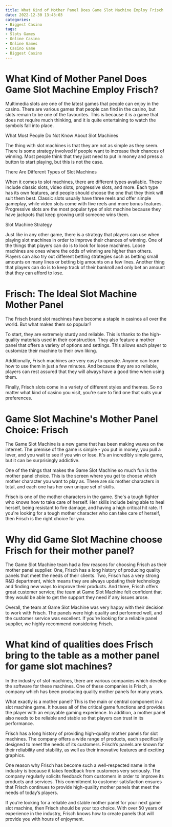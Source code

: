 ```yaml
---
title: What Kind of Mother Panel Does Game Slot Machine Employ Frisch
date: 2022-12-30 13:43:03
categories:
- Biggest Casino
tags:
- Slots Games
- Online Casino
- Online Games
- Casino Game
- Biggest Casino
---
```



#  What Kind of Mother Panel Does Game Slot Machine Employ Frisch?

Multimedia slots are one of the latest games that people can enjoy in the casino. There are various games that people can find in the casino, but slots remain to be one of the favourites. This is because it is a game that does not require much thinking, and it is quite entertaining to watch the symbols fall into place.

What Most People Do Not Know About Slot Machines

The thing with slot machines is that they are not as simple as they seem. There is some strategy involved if people want to increase their chances of winning. Most people think that they just need to put in money and press a button to start playing, but this is not the case.

There Are Different Types of Slot Machines

When it comes to slot machines, there are different types available. These include classic slots, video slots, progressive slots, and more. Each type has its own features, and people should choose the one that they think will suit them best. Classic slots usually have three reels and offer simple gameplay, while video slots come with five reels and more bonus features. Progressive slots are the most popular type of slot machine because they have jackpots that keep growing until someone wins them.

Slot Machine Strategy

Just like in any other game, there is a strategy that players can use when playing slot machines in order to improve their chances of winning. One of the things that players can do is to look for loose machines. Loose machines are ones where the odds of winning are higher than others. Players can also try out different betting strategies such as betting small amounts on many lines or betting big amounts on a few lines. Another thing that players can do is to keep track of their bankroll and only bet an amount that they can afford to lose.

#  Frisch: The Ideal Slot Machine Mother Panel

The Frisch brand slot machines have become a staple in casinos all over the world. But what makes them so popular?

To start, they are extremely sturdy and reliable. This is thanks to the high-quality materials used in their construction. They also feature a mother panel that offers a variety of options and settings. This allows each player to customize their machine to their own liking.

Additionally, Frisch machines are very easy to operate. Anyone can learn how to use them in just a few minutes. And because they are so reliable, players can rest assured that they will always have a good time when using them.

Finally, Frisch slots come in a variety of different styles and themes. So no matter what kind of casino you visit, you’re sure to find one that suits your preferences.

#  Game Slot Machine's Mother Panel Choice: Frisch

The Game Slot Machine is a new game that has been making waves on the internet. The premise of the game is simple - you put in money, you pull a lever, and you wait to see if you win or lose. It's an incredibly simple game, but it can be surprisingly addictive.

One of the things that makes the Game Slot Machine so much fun is the mother panel choice. This is the screen where you get to choose which mother character you want to play as. There are six mother characters in total, and each one has her own unique set of skills.

Frisch is one of the mother characters in the game. She's a tough fighter who knows how to take care of herself. Her skills include being able to heal herself, being resistant to fire damage, and having a high critical hit rate. If you're looking for a tough mother character who can take care of herself, then Frisch is the right choice for you.

#  Why did Game Slot Machine choose Frisch for their mother panel?

The Game Slot Machine team had a few reasons for choosing Frisch as their mother panel supplier. One, Frisch has a long history of producing quality panels that meet the needs of their clients. Two, Frisch has a very strong R&D department, which means they are always updating their technology and finding new ways to improve their products. And three, Frisch offers great customer service; the team at Game Slot Machine felt confident that they would be able to get the support they need if any issues arose.

Overall, the team at Game Slot Machine was very happy with their decision to work with Frisch. The panels were high quality and performed well, and the customer service was excellent. If you're looking for a reliable panel supplier, we highly recommend considering Frisch.

#  What kind of qualities does Frisch bring to the table as a mother panel for game slot machines?

In the industry of slot machines, there are various companies which develop the software for these machines. One of these companies is Frisch, a company which has been producing quality mother panels for many years.

What exactly is a mother panel? This is the main or central component in a slot machine game. It houses all of the critical game functions and provides the player with an enjoyable gaming experience. In addition, a mother panel also needs to be reliable and stable so that players can trust in its performance.

Frisch has a long history of providing high-quality mother panels for slot machines. The company offers a wide range of products, each specifically designed to meet the needs of its customers. Frisch’s panels are known for their reliability and stability, as well as their innovative features and exciting graphics.

One reason why Frisch has become such a well-respected name in the industry is because it takes feedback from customers very seriously. The company regularly solicits feedback from customers in order to improve its products and services. This commitment to customer satisfaction ensures that Frisch continues to provide high-quality mother panels that meet the needs of today’s players.

If you’re looking for a reliable and stable mother panel for your next game slot machine, then Frisch should be your top choice. With over 50 years of experience in the industry, Frisch knows how to create panels that will provide you with hours of enjoyment.